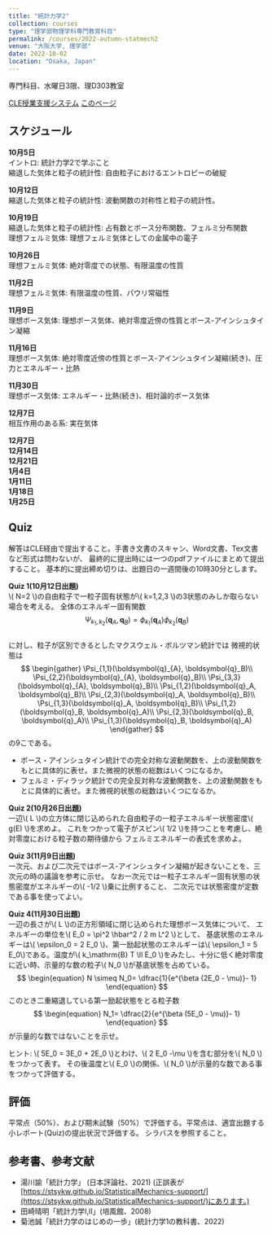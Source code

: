 ```yaml
---
title: "統計力学2"
collection: courses
type: "理学部物理学科専門教育科目"
permalink: /courses/2022-autumn-statmech2
venue: "大阪大学, 理学部"
date: 2022-10-02
location: "Osaka, Japan"
---
```


専門科目、水曜日3限、理D303教室

[CLE授業支援システム](https://www.cle.osaka-u.ac.jp/ultra/courses/_149590_1/cl/outline)
[このページ](https://stsykw.github.io/courses/2022-autumn-statmech2)

スケジュール
----------
**10月5日**  
イントロ: 統計力学2で学ぶこと  
縮退した気体と粒子の統計性: 自由粒子におけるエントロピーの破綻  

**10月12日**  
縮退した気体と粒子の統計性: 波動関数の対称性と粒子の統計性。  

**10月19日**  
縮退した気体と粒子の統計性: 占有数とボース分布関数、フェルミ分布関数  
理想フェルミ気体: 理想フェルミ気体としての金属中の電子  

**10月26日**  
理想フェルミ気体: 絶対零度での状態、有限温度の性質  

**11月2日**  
理想フェルミ気体: 有限温度の性質、パウリ常磁性  

**11月9日**  
理想ボース気体: 理想ボース気体、絶対零度近傍の性質とボース-アインシュタイン凝縮  

**11月16日**  
理想ボース気体: 絶対零度近傍の性質とボース-アインシュタイン凝縮(続き)、圧力とエネルギー・比熱  

**11月30日**  
理想ボース気体: エネルギー・比熱(続き)、相対論的ボース気体  

**12月7日**  
相互作用のある系: 実在気体  


**12月7日**  
**12月14日**  
**12月21日**  
**1月4日**  
**1月11日**  
**1月18日**  
**1月25日**  


Quiz
----

解答はCLE経由で提出すること。手書き文書のスキャン、Word文書、Tex文書など形式は問わないが、
最終的に提出時には一つのpdfファイルにまとめて提出すること。
基本的に提出締め切りは、出題日の一週間後の10時30分とします。


**Quiz 1(10月12日出題)**  
\\( N=2 \\)の自由粒子で一粒子固有状態が\\( k=1,2,3 \\)の3状態のみしか取らない場合を考える。
全体のエネルギー固有関数
$$
\begin{equation*}
 \Psi_{k_1,k_2}(\boldsymbol{q}_{A},\boldsymbol{q}_{B}) = \phi_{k_1}(\boldsymbol{q}_{A}) \phi_{k_2}(\boldsymbol{q}_{B})
\end{equation*}
$$  
に対し、粒子が区別できるとしたマクスウェル・ボルツマン統計では
微視的状態は
$$
\begin{gather}
  \Psi_{1,1}(\boldsymbol{q}_{A}, \boldsymbol{q}_B)\\
  \Psi_{2,2}(\boldsymbol{q}_{A}, \boldsymbol{q}_B)\\
  \Psi_{3,3}(\boldsymbol{q}_{A}, \boldsymbol{q}_B)\\
  \Psi_{1,2}(\boldsymbol{q}_A, \boldsymbol{q}_B)\\
  \Psi_{2,3}(\boldsymbol{q}_A, \boldsymbol{q}_B)\\
  \Psi_{1,3}(\boldsymbol{q}_A, \boldsymbol{q}_B)\\
  \Psi_{1,2}(\boldsymbol{q}_B, \boldsymbol{q}_A)\\
  \Psi_{2,3}(\boldsymbol{q}_B, \boldsymbol{q}_A)\\
  \Psi_{1,3}(\boldsymbol{q}_B, \boldsymbol{q}_A)
  \end{gather}
$$
の9こである。
* ボース・アインシュタイン統計での完全対称な波動関数を、上の波動関数をもとに具体的に表せ。また微視的状態の総数はいくつになるか。
* フェルミ・ディラック統計での完全反対称な波動関数を、上の波動関数をもとに具体的に表せ。また微視的状態の総数はいくつになるか。

**Quiz 2(10月26日出題)**  
一辺\\( L \\)の立方体に閉じ込められた自由粒子の一粒子エネルギー状態密度\\( g(E) \\)を求めよ。
これをつかって電子がスピン\\( 1/2 \\)を持つことを考慮し、絶対零度における粒子数の期待値から
フェルミエネルギーの表式を求めよ。


**Quiz 3(11月9日出題)**  
一次元、および二次元ではボース-アインシュタイン凝縮が起きないことを、三次元の時の議論を参考に示せ。
なお一次元では一粒子エネルギー固有状態の状態密度がエネルギーの\\( -1/2 \\)乗に比例すること、
二次元では状態密度が定数である事を使ってよい。

**Quiz 4(11月30日出題)**  
一辺の長さが\\( L \\)の正方形領域に閉じ込められた理想ボース気体について、
エネルギーの単位を\\( E_0 = \pi^2 \hbar^2 / 2 m L^2 \\)として、
基底状態のエネルギーは\\( \epsilon_0 = 2 E_0 \\)、第一励起状態のエネルギーは\\( \epsilon_1 = 5 E_0\\)である。温度が\\( k_\mathrm{B} T \ll E_0 \\)をみたし、十分に低く絶対零度に近い時、示量的な数の粒子\\( N_0 \\)が基底状態を占めている。
$$
\begin{equation}
N \simeq N_0= \dfrac{1}{e^{\beta (2E_0 - \mu)}- 1}
\end{equation}
$$
このとき二重縮退している第一励起状態をとる粒子数
$$
\begin{equation}
 N_1= \dfrac{2}{e^{\beta (5E_0 - \mu)}- 1}
 \end{equation}
$$
が示量的な数ではないことを示せ。

ヒント: \\( 5E_0 = 3E_0 + 2E_0 \\)とわけ、\\( 2 E_0 -\mu \\)を含む部分を\\( N_0 \\)をつかって表す。
その後温度と\\( E_0 \\)の関係、\\( N_0 \\)が示量的な数である事をつかって評価する。


評価
---
平常点（50%）、および期末試験（50%）で評価する。平常点は、適宜出題する小レポート(Quiz)の提出状況で評価する。
シラバスを参照すること。



参考書、参考文献
-------------
* 湯川諭「統計力学」 (日本評論社、2021) (正誤表が[https://stsykw.github.io/StatisticalMechanics-support/](https://stsykw.github.io/StatisticalMechanics-support/)にあります。)
* 田崎晴明「統計力学I,II」(培風館、2008)
* 菊池誠「統計力学のはじめの一歩」(統計力学1の教科書、2022)
